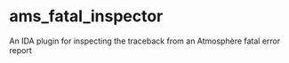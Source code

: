# ams_fatal_inspector
An IDA plugin for inspecting the traceback from an Atmosphère fatal error report

